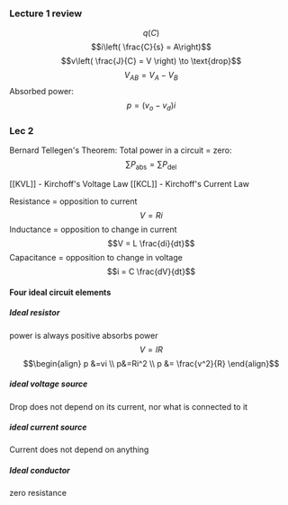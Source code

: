 ### Lecture 1 review
$$q(C)$$
$$i\left( \frac{C}{s} = A\right)$$
$$v\left( \frac{J}{C} = V \right) \to \text{drop}$$
$$V_{AB}=V_{A}-V_{B}$$
Absorbed power:
$$p=(v_{o}-v_{d})i$$

### Lec 2

Bernard Tellegen's Theorem:
Total power in a circuit = zero:
$$\sum P_{\text{abs}} = \sum P_{\text{del}} $$

[[KVL]] - Kirchoff's Voltage Law
[[KCL]] - Kirchoff's Current Law

Resistance = opposition to current
$$V =Ri$$
Inductance = opposition to change in current
$$V = L \frac{di}{dt}$$
Capacitance = opposition to change in voltage
$$i = C \frac{dV}{dt}$$

#### Four ideal circuit elements
##### Ideal resistor
power is always positive
absorbs power
$$V=IR$$
$$\begin{align}
p &=vi \\
p&=Ri^2  \\
p &= \frac{v^2}{R}
\end{align}$$

#####  ideal voltage source
Drop does not depend on its current, nor what is connected to it

#####  ideal current source
Current does not depend on anything

##### Ideal conductor
zero resistance

